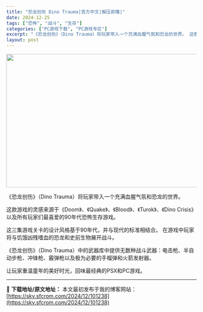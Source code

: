 ```yaml
---
title: "恐龙创伤 Dino Trauma|官方中文|解压即撸|"
date: 2024-12-25
tags: ["恐怖", "战斗", "生存"]
categories: ["PC游戏下载", "PC游戏专区"]
excerpt: "《恐龙创伤》（Dino Trauma）将玩家带入一个充满血腥气氛和恐龙的世界。 这款游戏的灵感来源于《Doom》、《Quake》、《Blood》、《Turok》、《Dino Crisis》以及所有玩家们最喜爱的90年代恐怖生存游戏。 这三集游戏关卡的设计风格基于90年代，并与现代的标准相结合。 在游&hellip;"
layout: post
---
```


<img class="aligncenter size-full wp-image-101243" src="https://sky.sfcrom.com/wp-content/uploads/2024/12/202412250534474.webp" alt="" width="616" height="353" />

《恐龙创伤》（Dino Trauma）将玩家带入一个充满血腥气氛和恐龙的世界。

这款游戏的灵感来源于《Doom》、《Quake》、《Blood》、《Turok》、《Dino Crisis》以及所有玩家们最喜爱的90年代恐怖生存游戏。

这三集游戏关卡的设计风格基于90年代，并与现代的标准相结合。 在游戏中玩家将与饥饿凶残嗜血的恐龙和史前生物展开战斗。

《恐龙创伤》（Dino Trauma）中的武器库中提供无数种战斗武器：电击枪、半自动步枪、冲锋枪、霰弹枪以及极为必要的手榴弹和火箭发射器。

让玩家重温童年的美好时光，回味最经典的PSX和PC游戏。

---
📖 **下载地址/原文地址：** 本文最初发布于我的博客网站：[https://sky.sfcrom.com/2024/12/101238](https://sky.sfcrom.com/2024/12/101238)
